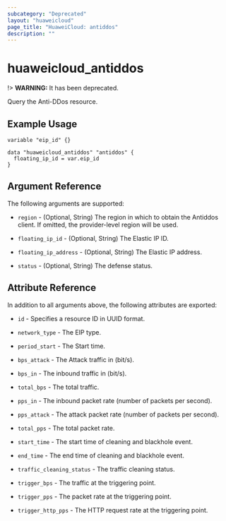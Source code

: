 ```yaml
---
subcategory: "Deprecated"
layout: "huaweicloud"
page_title: "HuaweiCloud: antiddos"
description: ""
---
```


# huaweicloud\_antiddos

!> **WARNING:** It has been deprecated.

Query the Anti-DDos resource.

## Example Usage

```hcl
variable "eip_id" {}

data "huaweicloud_antiddos" "antiddos" {
  floating_ip_id = var.eip_id
}
```

## Argument Reference

The following arguments are supported:

* `region` - (Optional, String) The region in which to obtain the Antiddos client. If omitted, the provider-level region
  will be used.

* `floating_ip_id` - (Optional, String) The Elastic IP ID.

* `floating_ip_address` - (Optional, String) The Elastic IP address.

* `status` - (Optional, String) The defense status.

## Attribute Reference

In addition to all arguments above, the following attributes are exported:

* `id` - Specifies a resource ID in UUID format.

* `network_type` - The EIP type.

* `period_start` - The Start time.

* `bps_attack` - The Attack traffic in (bit/s).

* `bps_in` - The inbound traffic in (bit/s).

* `total_bps` - The total traffic.

* `pps_in` - The inbound packet rate (number of packets per second).

* `pps_attack` - The attack packet rate (number of packets per second).

* `total_pps` - The total packet rate.

* `start_time` - The start time of cleaning and blackhole event.

* `end_time` - The end time of cleaning and blackhole event.

* `traffic_cleaning_status` - The traffic cleaning status.

* `trigger_bps` - The traffic at the triggering point.

* `trigger_pps` - The packet rate at the triggering point.

* `trigger_http_pps` - The HTTP request rate at the triggering point.

